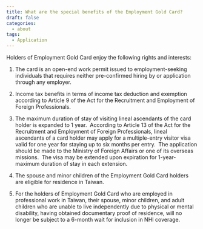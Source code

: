 ```yaml
---
title: What are the special benefits of the Employment Gold Card?
draft: false
categories:
  - about
tags:
  - Application
---
```

Holders of Employment Gold Card enjoy the following rights and interests:

1. The card is an open-end work permit issued to employment-seeking individuals that requires neither pre-confirmed hiring by or application through any employer.

2. Income tax benefits in terms of income tax deduction and exemption according to Article 9 of the Act for the Recruitment and Employment of Foreign Professionals.

3. The maximum duration of stay of visiting lineal ascendants of the card holder is expanded to 1 year.  According to Article 13 of the Act for the Recruitment and Employment of Foreign Professionals, lineal ascendants of a card holder may apply for a multiple-entry visitor visa valid for one year for staying up to six months per entry.  The application should be made to the Ministry of Foreign Affairs or one of its overseas missions.  The visa may be extended upon expiration for 1-year-maximum duration of stay in each extension.

4. The spouse and minor children of the Employment Gold Card holders are eligible for residence in Taiwan.

5. For the holders of Employment Gold Card who are employed in professional work in Taiwan, their spouse, minor children, and adult children who are unable to live independently due to physical or mental disability, having obtained documentary proof of residence, will no longer be subject to a 6-month wait for inclusion in NHI coverage.